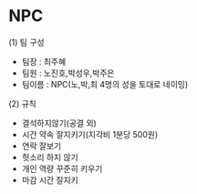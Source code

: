 # NPC
(1) 팀 구성
- 팀장 : 최주혜
- 팀원 : 노진호,박성우,박주은
- 팀이름 : NPC(노,박,최 4명의 성을 토대로 네이밍)

(2) 규칙
 - 결석하지않기(공결 외)
 - 시간 약속 잘지키기(지각비 1분당 500원)
 - 연락 잘보기
 - 헛소리 하지 않기
 - 개인 역량 꾸준히 키우기
 - 마감 시간 잘지키
